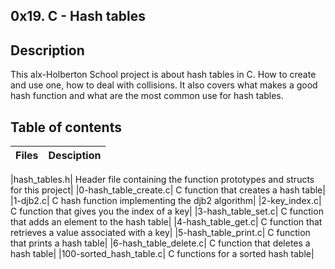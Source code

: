 0x19. C - Hash tables
---------
Description
------
This alx-Holberton School project is about hash tables in C. How to create and use one, how to deal with collisions. It also covers what makes a good hash function and what are the most common use for hash tables.

Table of contents
----------
|Files	|Desciption|
|----|----|

|hash_tables.h|	Header file containing the function prototypes and structs for this project|
|0-hash_table_create.c|	C function that creates a hash table|
|1-djb2.c|	C hash function implementing the djb2 algorithm|
|2-key_index.c|	C function that gives you the index of a key|
|3-hash_table_set.c|	C function that adds an element to the hash table|
|4-hash_table_get.c|	C function that retrieves a value associated with a key|
|5-hash_table_print.c|	C function that prints a hash table|
|6-hash_table_delete.c|	C function that deletes a hash table|
|100-sorted_hash_table.c|	C functions for a sorted hash table|

